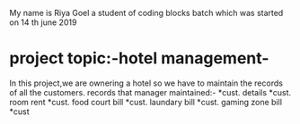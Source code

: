 My name is Riya Goel a student of coding blocks batch which was started on 14 th june 2019
# project topic:-hotel management-
In this project,we are ownering a hotel so we have to maintain the records of all the customers.
records that manager maintained:-
               *cust. details 
               *cust. room rent
               *cust. food court bill 
               *cust. laundary bill 
               *cust. gaming zone bill *cust
